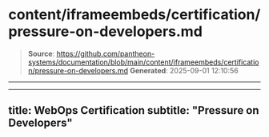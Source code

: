 # content/iframeembeds/certification/pressure-on-developers.md

> **Source**: https://github.com/pantheon-systems/documentation/blob/main/content/iframeembeds/certification/pressure-on-developers.md
> **Generated**: 2025-09-01 12:10:56

---

---
title: WebOps Certification
subtitle: "Pressure on Developers"
---

<Partial file="certification-guide/pressure-on-developers.md" />
